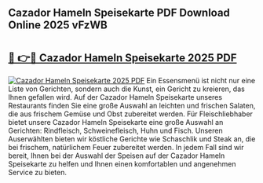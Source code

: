 ## Cazador Hameln Speisekarte PDF Download Online 2025 vFzWB

# <h2><a href="http://gcc2icw.nevu.top/?p=Cazador+Hameln+Speisekarte">🔗 👉🔴 Cazador Hameln Speisekarte 2025 PDF</a></h2>

[![Cazador Hameln Speisekarte 2025 PDF](https://i.imgur.com/dBaPXMq.png)](http://gcc2icw.nevu.top/?p=Cazador+Hameln+Speisekarte)
Ein Essensmenü ist nicht nur eine Liste von Gerichten, sondern auch die Kunst, ein Gericht zu kreieren, das Ihnen gefallen wird. Auf der Cazador Hameln Speisekarte unseres Restaurants finden Sie eine große Auswahl an leichten und frischen Salaten, die aus frischem Gemüse und Obst zubereitet werden. Für Fleischliebhaber bietet unsere Cazador Hameln Speisekarte eine große Auswahl an Gerichten: Rindfleisch, Schweinefleisch, Huhn und Fisch. Unseren Auserwählten bieten wir köstliche Gerichte wie Schaschlik und Steak an, die bei frischem, natürlichem Feuer zubereitet werden. In jedem Fall sind wir bereit, Ihnen bei der Auswahl der Speisen auf der Cazador Hameln Speisekarte zu helfen und Ihnen einen komfortablen und angenehmen Service zu bieten.

